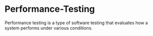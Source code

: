 # Performance-Testing
Performance testing is a type of software  testing that evaluates how a system performs under various conditions.

